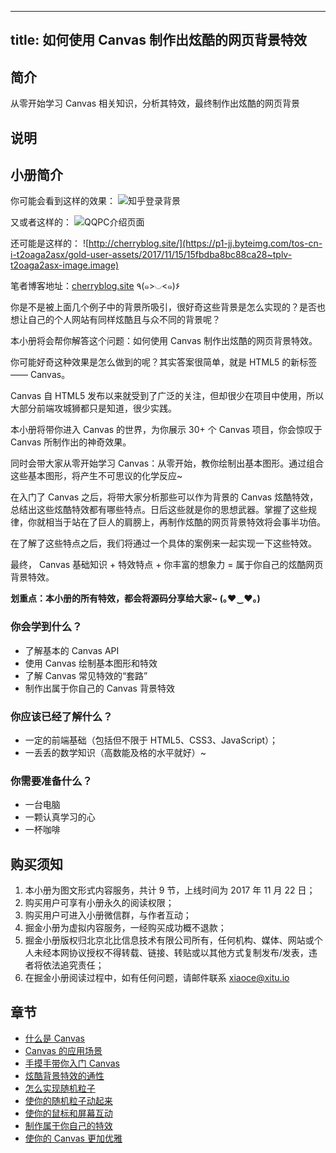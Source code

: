 
---
title: 如何使用 Canvas 制作出炫酷的网页背景特效
---

## 简介
从零开始学习 Canvas 相关知识，分析其特效，最终制作出炫酷的网页背景

## 说明
## 小册简介

你可能会看到这样的效果： ![知乎登录背景](https://p1-jj.byteimg.com/tos-cn-i-t2oaga2asx/gold-user-assets/2017/11/15/15fbdb605b34a9e7~tplv-t2oaga2asx-image.image)

又或者这样的： ![QQPC介绍页面](https://p1-jj.byteimg.com/tos-cn-i-t2oaga2asx/gold-user-assets/2017/11/15/15fbdb6d03861530~tplv-t2oaga2asx-image.image)

还可能是这样的： ![http://cherryblog.site/](https://p1-jj.byteimg.com/tos-cn-i-t2oaga2asx/gold-user-assets/2017/11/15/15fbdba8bc88ca28~tplv-t2oaga2asx-image.image)

笔者博客地址：[cherryblog.site](http://cherryblog.site/) ٩\(๑>◡\<๑\)۶

你是不是被上面几个例子中的背景所吸引，很好奇这些背景是怎么实现的？是否也想让自己的个人网站有同样炫酷且与众不同的背景呢？

本小册将会帮你解答这个问题：如何使用 Canvas 制作出炫酷的网页背景特效。

你可能好奇这种效果是怎么做到的呢？其实答案很简单，就是 HTML5 的新标签 —— Canvas。

Canvas 自 HTML5 发布以来就受到了广泛的关注，但却很少在项目中使用，所以大部分前端攻城狮都只是知道，很少实践。

本小册将带你进入 Canvas 的世界，为你展示 30+ 个 Canvas 项目，你会惊叹于 Canvas 所制作出的神奇效果。

同时会带大家从零开始学习 Canvas：从零开始，教你绘制出基本图形。通过组合这些基本图形，将产生不可思议的化学反应\~

在入门了 Canvas 之后，将带大家分析那些可以作为背景的 Canvas 炫酷特效，总结出这些炫酷特效都有哪些特点。日后这些就是你的思想武器。掌握了这些规律，你就相当于站在了巨人的肩膀上，再制作炫酷的网页背景特效将会事半功倍。

在了解了这些特点之后，我们将通过一个具体的案例来一起实现一下这些特效。

最终， Canvas 基础知识 + 特效特点 + 你丰富的想象力 = 属于你自己的炫酷网页背景特效。

**划重点：本小册的所有特效，都会将源码分享给大家\~ \(｡♥‿♥｡\)**

### 你会学到什么？

- 了解基本的 Canvas API
- 使用 Canvas 绘制基本图形和特效
- 了解 Canvas 常见特效的“套路”
- 制作出属于你自己的 Canvas 背景特效

### 你应该已经了解什么？

- 一定的前端基础（包括但不限于 HTML5、CSS3、JavaScript）；
- 一丢丢的数学知识（高数能及格的水平就好）\~

### 你需要准备什么？

- 一台电脑
- 一颗认真学习的心
- 一杯咖啡

## 购买须知

1.  本小册为图文形式内容服务，共计 9 节，上线时间为 2017 年 11 月 22 日；
2.  购买用户可享有小册永久的阅读权限；
3.  购买用户可进入小册微信群，与作者互动；
4.  掘金小册为虚拟内容服务，一经购买成功概不退款；
5.  掘金小册版权归北京北比信息技术有限公司所有，任何机构、媒体、网站或个人未经本网协议授权不得转载、链接、转贴或以其他方式复制发布/发表，违者将依法追究责任；
6.  在掘金小册阅读过程中，如有任何问题，请邮件联系 <xiaoce@xitu.io>

## 章节
- [什么是 Canvas](<./什么是 Canvas.md>)
- [Canvas 的应用场景](<./Canvas 的应用场景.md>)
- [手摸手带你入门 Canvas](<./手摸手带你入门 Canvas.md>)
- [炫酷背景特效的通性](./炫酷背景特效的通性.md)
- [怎么实现随机粒子](./怎么实现随机粒子.md)
- [使你的随机粒子动起来](./使你的随机粒子动起来.md)
- [使你的鼠标和屏幕互动](./使你的鼠标和屏幕互动.md)
- [制作属于你自己的特效](./制作属于你自己的特效.md)
- [使你的 Canvas 更加优雅](<./使你的 Canvas 更加优雅.md>)

    